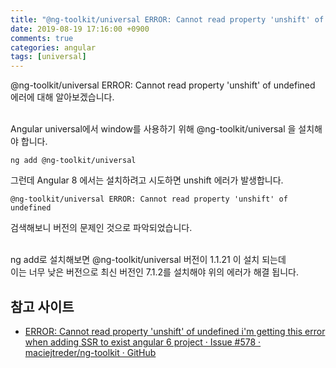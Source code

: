 ```yaml
---
title: "@ng-toolkit/universal ERROR: Cannot read property 'unshift' of undefined"
date: 2019-08-19 17:16:00 +0900
comments: true
categories: angular
tags: [universal]
---
```


@ng-toolkit/universal ERROR: Cannot read property 'unshift' of undefined 에러에 대해 알아보겠습니다.<br><br>

Angular universal에서 window를 사용하기 위해 @ng-toolkit/universal 을 설치해야 합니다.

```
ng add @ng-toolkit/universal
```

그런데 Angular 8 에서는 설치하려고 시도하면 unshift 에러가 발생합니다.

```
@ng-toolkit/universal ERROR: Cannot read property 'unshift' of undefined
```

검색해보니 버전의 문제인 것으로 파악되었습니다.<br><br>

ng add로 설치해보면 @ng-toolkit/universal 버전이 1.1.21 이 설치 되는데 <br>이는 너무 낮은 버전으로
최신 버전인 7.1.2를 설치해야 위의 에러가 해결 됩니다.


## 참고 사이트
- [ERROR: Cannot read property 'unshift' of undefined i'm getting this error when adding SSR to exist angular 6 project · Issue #578 · maciejtreder/ng-toolkit · GitHub](https://github.com/maciejtreder/ng-toolkit/issues/578)